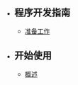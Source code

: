 - ## 程序开发指南
  - [准备工作](/docs/{{version}}/dev/getting-started)
- ## 开始使用
  - [概述](/docs/{{version}}/overview)

